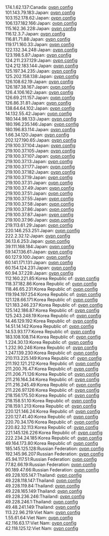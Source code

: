174.1.62.137:Canada: [ovpn config](vpn/174_1_62_137.ovpn)  
101.143.79.183:Japan: [ovpn config](vpn/101_143_79_183.ovpn)  
103.152.178.62:Japan: [ovpn config](vpn/103_152_178_62.ovpn)  
106.137.182.166:Japan: [ovpn config](vpn/106_137_182_166.ovpn)  
115.162.36.228:Japan: [ovpn config](vpn/115_162_36_228.ovpn)  
116.12.3.7:Japan: [ovpn config](vpn/116_12_3_7.ovpn)  
116.81.71.88:Japan: [ovpn config](vpn/116_81_71_88.ovpn)  
119.171.160.33:Japan: [ovpn config](vpn/119_171_160_33.ovpn)  
122.132.34.248:Japan: [ovpn config](vpn/122_132_34_248.ovpn)  
123.198.5.87:Japan: [ovpn config](vpn/123_198_5_87.ovpn)  
124.211.237.129:Japan: [ovpn config](vpn/124_211_237_129.ovpn)  
124.212.183.144:Japan: [ovpn config](vpn/124_212_183_144.ovpn)  
125.197.34.235:Japan: [ovpn config](vpn/125_197_34_235.ovpn)  
125.202.158.138:Japan: [ovpn config](vpn/125_202_158_138.ovpn)  
126.108.62.19:Japan: [ovpn config](vpn/126_108_62_19.ovpn)  
126.187.38.167:Japan: [ovpn config](vpn/126_187_38_167.ovpn)  
126.4.106.162:Japan: [ovpn config](vpn/126_4_106_162.ovpn)  
126.69.211.157:Japan: [ovpn config](vpn/126_69_211_157.ovpn)  
126.86.31.81:Japan: [ovpn config](vpn/126_86_31_81.ovpn)  
138.64.64.102:Japan: [ovpn config](vpn/138_64_64_102.ovpn)  
14.132.55.42:Japan: [ovpn config](vpn/14_132_55_42.ovpn)  
180.144.98.133:Japan: [ovpn config](vpn/180_144_98_133.ovpn)  
180.196.235.146:Japan: [ovpn config](vpn/180_196_235_146.ovpn)  
180.196.83.114:Japan: [ovpn config](vpn/180_196_83_114.ovpn)  
1.66.34.120:Japan: [ovpn config](vpn/1_66_34_120.ovpn)  
202.127.190.65:Japan: [ovpn config](vpn/202_127_190_65.ovpn)  
219.100.37.104:Japan: [ovpn config](vpn/219_100_37_104.ovpn)  
219.100.37.105:Japan: [ovpn config](vpn/219_100_37_105.ovpn)  
219.100.37.107:Japan: [ovpn config](vpn/219_100_37_107.ovpn)  
219.100.37.13:Japan: [ovpn config](vpn/219_100_37_13.ovpn)  
219.100.37.177:Japan: [ovpn config](vpn/219_100_37_177.ovpn)  
219.100.37.182:Japan: [ovpn config](vpn/219_100_37_182.ovpn)  
219.100.37.19:Japan: [ovpn config](vpn/219_100_37_19.ovpn)  
219.100.37.31:Japan: [ovpn config](vpn/219_100_37_31.ovpn)  
219.100.37.49:Japan: [ovpn config](vpn/219_100_37_49.ovpn)  
219.100.37.51:Japan: [ovpn config](vpn/219_100_37_51.ovpn)  
219.100.37.55:Japan: [ovpn config](vpn/219_100_37_55.ovpn)  
219.100.37.58:Japan: [ovpn config](vpn/219_100_37_58.ovpn)  
219.100.37.86:Japan: [ovpn config](vpn/219_100_37_86.ovpn)  
219.100.37.87:Japan: [ovpn config](vpn/219_100_37_87.ovpn)  
219.100.37.96:Japan: [ovpn config](vpn/219_100_37_96.ovpn)  
219.113.61.29:Japan: [ovpn config](vpn/219_113_61_29.ovpn)  
220.146.253.251:Japan: [ovpn config](vpn/220_146_253_251.ovpn)  
222.2.32.12:Japan: [ovpn config](vpn/222_2_32_12.ovpn)  
36.13.6.253:Japan: [ovpn config](vpn/36_13_6_253.ovpn)  
39.111.168.184:Japan: [ovpn config](vpn/39_111_168_184.ovpn)  
59.147.136.61:Japan: [ovpn config](vpn/59_147_136_61.ovpn)  
60.127.9.100:Japan: [ovpn config](vpn/60_127_9_100.ovpn)  
60.141.171.131:Japan: [ovpn config](vpn/60_141_171_131.ovpn)  
60.154.124.231:Japan: [ovpn config](vpn/60_154_124_231.ovpn)  
60.94.37.228:Japan: [ovpn config](vpn/60_94_37_228.ovpn)  
112.160.221.85:Korea Republic of: [ovpn config](vpn/112_160_221_85.ovpn)  
118.37.182.86:Korea Republic of: [ovpn config](vpn/118_37_182_86.ovpn)  
118.46.65.231:Korea Republic of: [ovpn config](vpn/118_46_65_231.ovpn)  
119.194.197.254:Korea Republic of: [ovpn config](vpn/119_194_197_254.ovpn)  
121.128.66.171:Korea Republic of: [ovpn config](vpn/121_128_66_171.ovpn)  
121.183.246.237:Korea Republic of: [ovpn config](vpn/121_183_246_237.ovpn)  
125.142.186.87:Korea Republic of: [ovpn config](vpn/125_142_186_87.ovpn)  
125.243.248.19:Korea Republic of: [ovpn config](vpn/125_243_248_19.ovpn)  
14.46.129.192:Korea Republic of: [ovpn config](vpn/14_46_129_192.ovpn)  
14.51.14.142:Korea Republic of: [ovpn config](vpn/14_51_14_142.ovpn)  
14.53.93.177:Korea Republic of: [ovpn config](vpn/14_53_93_177.ovpn)  
183.108.108.114:Korea Republic of: [ovpn config](vpn/183_108_108_114.ovpn)  
1.224.30.13:Korea Republic of: [ovpn config](vpn/1_224_30_13.ovpn)  
1.232.90.246:Korea Republic of: [ovpn config](vpn/1_232_90_246.ovpn)  
1.247.139.230:Korea Republic of: [ovpn config](vpn/1_247_139_230.ovpn)  
210.113.225.149:Korea Republic of: [ovpn config](vpn/210_113_225_149.ovpn)  
211.192.121.212:Korea Republic of: [ovpn config](vpn/211_192_121_212.ovpn)  
211.200.76.47:Korea Republic of: [ovpn config](vpn/211_200_76_47.ovpn)  
211.206.71.126:Korea Republic of: [ovpn config](vpn/211_206_71_126.ovpn)  
211.216.164.34:Korea Republic of: [ovpn config](vpn/211_216_164_34.ovpn)  
211.216.245.49:Korea Republic of: [ovpn config](vpn/211_216_245_49.ovpn)  
211.226.97.126:Korea Republic of: [ovpn config](vpn/211_226_97_126.ovpn)  
218.156.175.50:Korea Republic of: [ovpn config](vpn/218_156_175_50.ovpn)  
218.158.51.10:Korea Republic of: [ovpn config](vpn/218_158_51_10.ovpn)  
218.159.1.213:Korea Republic of: [ovpn config](vpn/218_159_1_213.ovpn)  
220.121.146.24:Korea Republic of: [ovpn config](vpn/220_121_146_24.ovpn)  
220.127.41.40:Korea Republic of: [ovpn config](vpn/220_127_41_40.ovpn)  
220.70.34.176:Korea Republic of: [ovpn config](vpn/220_70_34_176.ovpn)  
220.82.32.113:Korea Republic of: [ovpn config](vpn/220_82_32_113.ovpn)  
221.145.126.226:Korea Republic of: [ovpn config](vpn/221_145_126_226.ovpn)  
222.234.24.185:Korea Republic of: [ovpn config](vpn/222_234_24_185.ovpn)  
49.164.173.80:Korea Republic of: [ovpn config](vpn/49_164_173_80.ovpn)  
185.145.125.128:Russian Federation: [ovpn config](vpn/185_145_125_128.ovpn)  
192.145.96.207:Russian Federation: [ovpn config](vpn/192_145_96_207.ovpn)  
45.94.117.51:Russian Federation: [ovpn config](vpn/45_94_117_51.ovpn)  
77.82.66.19:Russian Federation: [ovpn config](vpn/77_82_66_19.ovpn)  
90.189.47.66:Russian Federation: [ovpn config](vpn/90_189_47_66.ovpn)  
49.228.105.147:Thailand: [ovpn config](vpn/49_228_105_147.ovpn)  
49.228.118.147:Thailand: [ovpn config](vpn/49_228_118_147.ovpn)  
49.228.119.84:Thailand: [ovpn config](vpn/49_228_119_84.ovpn)  
49.228.165.149:Thailand: [ovpn config](vpn/49_228_165_149.ovpn)  
49.228.236.246:Thailand: [ovpn config](vpn/49_228_236_246.ovpn)  
49.228.246.1:Thailand: [ovpn config](vpn/49_228_246_1.ovpn)  
49.48.241.149:Thailand: [ovpn config](vpn/49_48_241_149.ovpn)  
113.22.96.219:Viet Nam: [ovpn config](vpn/113_22_96_219.ovpn)  
1.55.61.64:Viet Nam: [ovpn config](vpn/1_55_61_64.ovpn)  
42.116.63.17:Viet Nam: [ovpn config](vpn/42_116_63_17.ovpn)  
42.118.125.12:Viet Nam: [ovpn config](vpn/42_118_125_12.ovpn)  
